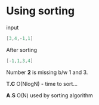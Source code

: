 # Using sorting
input
```cpp
[3,4,-1,1]
```
 
After sorting
```cpp
[-1,1,3,4]
```

Number **2** is missing b/w 1 and 3.

**T.C** O(NlogN) - time to sort...

**A.S** O(N) used by sorting algorithm

